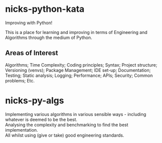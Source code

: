 # nicks-python-kata
Improving with Python!

This is a place for learning and improving in terms of Engineering and Algorithms through the medium of Python.

## Areas of Interest
Algorithms; Time Complexity; Coding principles; Syntax; Project structure; Versioning (venvs); Package Management; IDE set-up; Documentation; Testing; Static analysis; Logging; Performance; APIs; Security; Common problems; Etc.

# nicks-py-algs
Implementing various algorithms in various sensible ways - including whatever is deemed to be the best.  
Analysing the complexity and benchmarking to find the best implementation.  
All whilst using (give or take) good engineering standards.  

